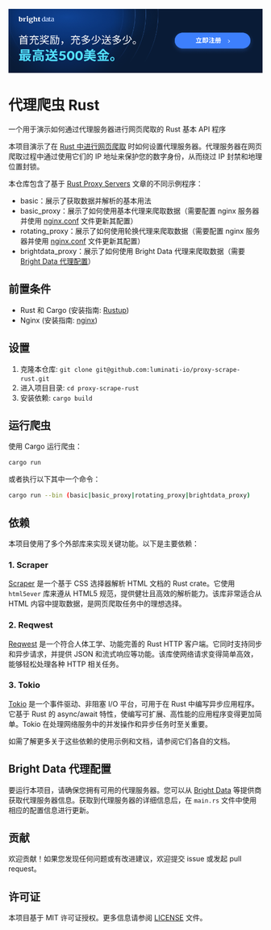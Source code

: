 [![Promo](https://github.com/bright-cn/Google-News-Scraper/blob/main/Proxies%20and%20scrapers%20GitHub%20bonus%20banner%20CN.png?md5=105367-daeb786e)](https://www.bright.cn/?promo=github15)
# 代理爬虫 Rust

一个用于演示如何通过代理服务器进行网页爬取的 Rust 基本 API 程序

本项目演示了在 [Rust 中进行网页爬取](https://www.bright.cn/blog/how-tos/web-scraping-with-rust) 时如何设置代理服务器。代理服务器在网页爬取过程中通过使用它们的 IP 地址来保护您的数字身份，从而绕过 IP 封禁和地理位置封锁。

本仓库包含了基于 [Rust Proxy Servers](https://www.bright.cn/blog/how-tos/rust-proxy-servers) 文章的不同示例程序：
- basic：展示了获取数据并解析的基本用法
- basic_proxy：展示了如何使用基本代理来爬取数据（需要配置 nginx 服务器并使用 [nginx.conf](nginx.conf) 文件更新其配置）
- rotating_proxy：展示了如何使用轮换代理来爬取数据（需要配置 nginx 服务器并使用 [nginx.conf](nginx.conf) 文件更新其配置）
- brightdata_proxy：展示了如何使用 Bright Data 代理来爬取数据（需要 [Bright Data 代理配置](#bright-data-proxy-configuration)）

## 前置条件
- Rust 和 Cargo (安装指南: [Rustup](https://rustup.rs/))  
- Nginx (安装指南: [nginx](https://nginx.org/en/docs/install.html))

## 设置
1. 克隆本仓库: `git clone git@github.com:luminati-io/proxy-scrape-rust.git`
2. 进入项目目录: `cd proxy-scrape-rust`
3. 安装依赖: `cargo build`

## 运行爬虫
使用 Cargo 运行爬虫：
```bash
cargo run
```
或者执行以下其中一个命令：
```bash
cargo run --bin (basic|basic_proxy|rotating_proxy|brightdata_proxy)
```

## 依赖
本项目使用了多个外部库来实现关键功能。以下是主要依赖：

### 1. Scraper
[Scraper](https://crates.io/crates/scraper) 是一个基于 CSS 选择器解析 HTML 文档的 Rust crate。它使用 `html5ever` 库来遵从 HTML5 规范，提供健壮且高效的解析能力。该库非常适合从 HTML 内容中提取数据，是网页爬取任务中的理想选择。

### 2. Reqwest
[Reqwest](https://crates.io/crates/reqwest) 是一个符合人体工学、功能完善的 Rust HTTP 客户端。它同时支持同步和异步请求，并提供 JSON 和流式响应等功能。该库使网络请求变得简单高效，能够轻松处理各种 HTTP 相关任务。

### 3. Tokio
[Tokio](https://crates.io/crates/tokio) 是一个事件驱动、非阻塞 I/O 平台，可用于在 Rust 中编写异步应用程序。它基于 Rust 的 async/await 特性，使编写可扩展、高性能的应用程序变得更加简单。Tokio 在处理网络服务中的并发操作和异步任务时至关重要。

如需了解更多关于这些依赖的使用示例和文档，请参阅它们各自的文档。

## Bright Data 代理配置
要运行本项目，请确保您拥有可用的代理服务器。您可以从 [Bright Data](https://www.bright.cn/) 等提供商获取代理服务器信息。获取到代理服务器的详细信息后，在 `main.rs` 文件中使用相应的配置信息进行更新。

## 贡献
欢迎贡献！如果您发现任何问题或有改进建议，欢迎提交 issue 或发起 pull request。

## 许可证
本项目基于 MIT 许可证授权。更多信息请参阅 [LICENSE](LICENSE) 文件。
